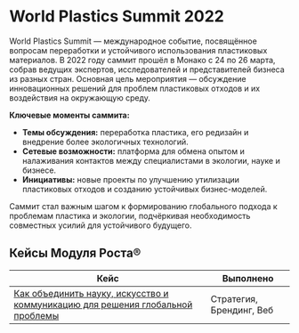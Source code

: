 # World Plastics Summit 2022

World Plastics Summit — международное событие, посвящённое вопросам переработки и устойчивого использования пластиковых материалов. В 2022 году саммит прошёл в Монако с 24 по 26 марта, собрав ведущих экспертов, исследователей и представителей бизнеса из разных стран. Основная цель мероприятия — обсуждение инновационных решений для проблем пластиковых отходов и их воздействия на окружающую среду.

**Ключевые моменты саммита:**

- **Темы обсуждения:** переработка пластика, его редизайн и внедрение более экологичных технологий.  
- **Сетевые возможности:** платформа для обмена опытом и налаживания контактов между специалистами в экологии, науке и бизнесе.  
- **Инициативы:** новые проекты по улучшению утилизации пластиковых отходов и созданию устойчивых бизнес-моделей.  

Саммит стал важным шагом к формированию глобального подхода к проблемам пластика и экологии, подчёркивая необходимость совместных усилий для устойчивого будущего.

## Кейсы Модуля Роста®

| Кейс                                                                   | Выполнено                       |
|------------------------------------------------------------------------|---------------------------------|
| [Как объединить науку, искусство и коммуникацию для решения глобальной проблемы](/journal/cases/kak-obedinit-nauku-iskusstvo-i-kommunikaciyu-dlya-resheniya-globalnoi-problemy) | Стратегия, Брендинг, Веб |
